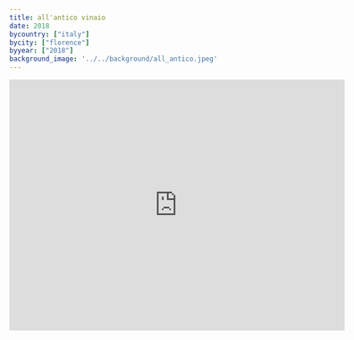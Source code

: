 ```yaml
---
title: all'antico vinaio
date: 2018
bycountry: ["italy"]
bycity: ["florence"]
byyear: ["2018"]
background_image: '../../background/all_antico.jpeg'
---
```


<iframe src="https://www.google.com/maps/embed?pb=!1m14!1m8!1m3!1d5762.329762479448!2d11.2564702!3d43.7694361!3m2!1i1024!2i768!4f13.1!3m3!1m2!1s0x132a5400b0e2527b%3A0x5bc2ab159f2707f6!2sAll%E2%80%99Antico%20Vinaio!5e0!3m2!1sen!2sus!4v1702061805796!5m2!1sen!2sus" width="600" height="450" style="border:0;" allowfullscreen="" loading="lazy" referrerpolicy="no-referrer-when-downgrade"></iframe>
